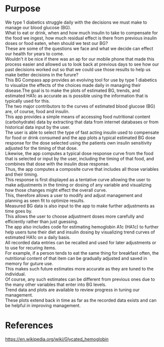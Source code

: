 # Purpose
We type 1 diabetics struggle daily with the decisions we must make to manage our blood glucose (BG).  
What to eat or drink, when and how much insulin to take to compensate for the food we ingest, how much residual effect is there from previous insulin doses or food eaten, when should we test our BG?  
These are some of the questions we face and what we decide can effect our health for years to come.  
Wouldn't it be nice if there was an ap for our mobile phone that made this process easier and allowed us to look back at previous days to see how our past decisions worked out so that we could use those results to help us make better decisions in the furure?  
This BG Compass app provides an evolving tool for use by type 1 diabetics to visualize the effects of the choices made daily in managing their disease.The goal is to make the plots of estimated BG, trends, and estimated HA1c as accurate as is possible using the information that is typically used for this.  
The two major contributors to the curves of estimated blood glucose (BG) are, of course, food and insulin.  
This app provides a simple means of accessing food nutritional content (carbohydrate) data by extracting that data from internet databases or from historical data input by the user.  
The user is able to select the type of fast acting insulin used to compensate for food or drink consumed and the app plots a typical estimated BG dose response for the dose selected using the patients own insulin sensitivity adjusted for the timing of that dose.  
Likewise, the app computes a typical dose response curve from the food that is selected or input by the user, including the timing of that food, and combines that dose with the insulin dose response.  
Thus, the app computes a composite curve that includes all those variables and their timing.  
This response is first displayed as a tentative curve allowing the user to make adjustments in the timing or dosing of any variable and visualizing how those changes might effect the overall curve.  
This, therefore allows a user to modify and adjust management and planning as seen fit to optimize results.  
Measured BG data is also input to the app to make further adjustments as time goes by.  
This allows the user to choose adjustment doses more carefully and efficiently rather than just guessing.  
The app also includes code for estimating hemoglobin A1c (HA1c) to further help users tune their diet and insulin dosing by visualizing trend curves of estimated HA1c on a daily basis.  
All recorded data entries can be recalled and used for later adjustments or to use for recuring items.  
For example, if a person tends to eat the same thing for breakfast often, the nutritional content of that item can be gradually adjusted and saved in memory for guture use.  
This makes such future estimates more accurate as they are tuned to the individual.  
Of course, any such estimates can be different from previous ones due to the many other variables that enter into BG levels.  
Trend data and plots are available to review progress in tuning our management.  
These plots extend back in time as far as the recorded data exists and can be helpful in improving management.  

# References
https://en.wikipedia.org/wiki/Glycated_hemoglobin
